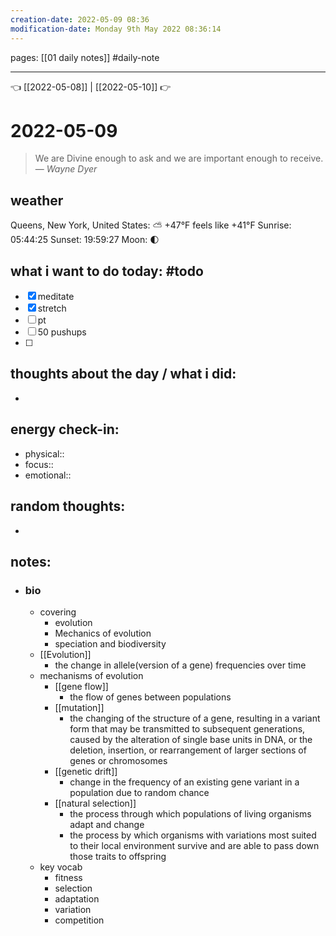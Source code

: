 ```yaml
---
creation-date: 2022-05-09 08:36 
modification-date: Monday 9th May 2022 08:36:14 
---
```

pages: [[01 daily notes]] 
#daily-note
___

👈 [[2022-05-08]] | [[2022-05-10]] 👉 

# 2022-05-09 
> We are Divine enough to ask and we are important enough to receive.
> — <cite>Wayne Dyer</cite>


## weather
Queens, New York, United States: ⛅️  +47°F feels like +41°F
Sunrise: 05:44:25
Sunset:  19:59:27
Moon:    🌓

## what i want to do today: #todo
- [x] meditate
- [x] stretch 
- [ ] pt
- [ ] 50 pushups
- [ ] 



## thoughts about the day / what i did:
- 

## energy check-in:
- physical::
- focus::
- emotional::

## random thoughts:
- 

## notes:
- ### bio
	- covering
		- evolution
		- Mechanics of evolution
		- speciation and biodiversity
	- [[Evolution]]
		- the change in allele(version of a gene) frequencies over time
	- mechanisms of evolution
		- [[gene flow]]
			- the flow of genes between populations
		- [[mutation]]
			- the changing of the structure of a gene, resulting in a variant form that may be transmitted to subsequent generations, caused by the alteration of single base units in DNA, or the deletion, insertion, or rearrangement of larger sections of genes or chromosomes
		- [[genetic drift]]
			- change in the frequency of an existing gene variant in a population due to random chance
		- [[natural selection]]
			- the process through which populations of living organisms adapt and change
			- the process by which organisms with variations most suited to their local environment survive and are able to pass down those traits to offspring
	- key vocab
		- fitness
		- selection
		- adaptation
		- variation
		- competition

